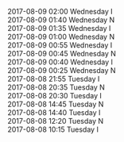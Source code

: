 2017-08-09 02:00 Wednesday  I  
2017-08-09 01:40 Wednesday  N  
2017-08-09 01:35 Wednesday  I  
2017-08-09 01:00 Wednesday  N  
2017-08-09 00:55 Wednesday  I  
2017-08-09 00:45 Wednesday  N  
2017-08-09 00:40 Wednesday  I  
2017-08-09 00:25 Wednesday  N  
2017-08-08 21:55 Tuesday  I  
2017-08-08 20:35 Tuesday  N  
2017-08-08 20:30 Tuesday  I  
2017-08-08 14:45 Tuesday  N  
2017-08-08 14:40 Tuesday  I  
2017-08-08 12:20 Tuesday  N  
2017-08-08 10:15 Tuesday  I  

